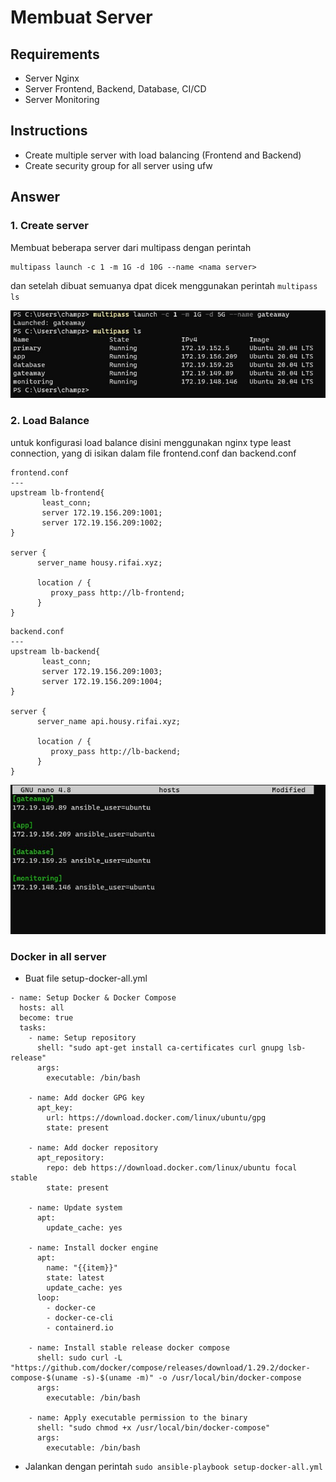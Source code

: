 # Membuat Server

## Requirements
- Server Nginx
- Server Frontend, Backend, Database, CI/CD
- Server Monitoring

## Instructions
- Create multiple server with load balancing (Frontend and Backend)
- Create security group for all server using ufw

## Answer
### 1. Create server
Membuat beberapa server dari multipass dengan perintah 
```
multipass launch -c 1 -m 1G -d 10G --name <nama server>
```
dan setelah dibuat semuanya dpat dicek menggunakan perintah `multipass ls`
<p align="center">
    <img src="assets\createserver.jpg" />
</p>

### 2. Load Balance
untuk konfigurasi load balance disini menggunakan nginx type least connection, yang di isikan dalam file frontend.conf dan backend.conf
```
frontend.conf
---
upstream lb-frontend{
       least_conn;
       server 172.19.156.209:1001;
       server 172.19.156.209:1002;
}

server {
      server_name housy.rifai.xyz;

      location / {
         proxy_pass http://lb-frontend;
      }
}
```
```
backend.conf
---
upstream lb-backend{
       least_conn;
       server 172.19.156.209:1003;
       server 172.19.156.209:1004;
}

server {
      server_name api.housy.rifai.xyz;

      location / {
         proxy_pass http://lb-backend;
      }
}
```
<p align="center">
    <img src="assets\ansibehosts.jpg" />
</p>

### Docker in all server
- Buat file setup-docker-all.yml
```
- name: Setup Docker & Docker Compose
  hosts: all
  become: true
  tasks:
    - name: Setup repository
      shell: "sudo apt-get install ca-certificates curl gnupg lsb-release"
      args:
        executable: /bin/bash

    - name: Add docker GPG key
      apt_key:
        url: https://download.docker.com/linux/ubuntu/gpg
        state: present

    - name: Add docker repository
      apt_repository:
        repo: deb https://download.docker.com/linux/ubuntu focal stable
        state: present

    - name: Update system
      apt:
        update_cache: yes

    - name: Install docker engine
      apt:
        name: "{{item}}"
        state: latest
        update_cache: yes
      loop:
        - docker-ce
        - docker-ce-cli
        - containerd.io

    - name: Install stable release docker compose
      shell: sudo curl -L "https://github.com/docker/compose/releases/download/1.29.2/docker-compose-$(uname -s)-$(uname -m)" -o /usr/local/bin/docker-compose
      args:
        executable: /bin/bash

    - name: Apply executable permission to the binary
      shell: "sudo chmod +x /usr/local/bin/docker-compose"
      args:
        executable: /bin/bash
```

- Jalankan dengan perintah `sudo ansible-playbook setup-docker-all.yml`